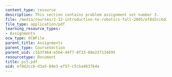 ```yaml
---
content_type: resource
description: This section contains problem assignment set number 3.
file: /media/courses/2-12-introduction-to-robotics-fall-2005/ef8d2cc6d3a584e3ef57c5cba483764a_ps3.pdf
file_type: application/pdf
learning_resource_types:
- Assignments
ocw_type: OCWFile
parent_title: Assignments
parent_type: CourseSection
parent_uid: c1b3f464-e564-d4f7-8f33-88e237134695
resourcetype: Document
title: ps3.pdf
uid: ef8d2cc6-d3a5-84e3-ef57-c5cba483764a
---
```

